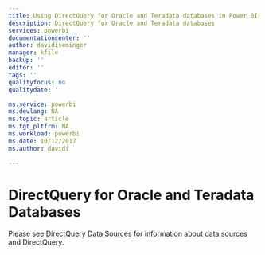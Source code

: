 ```yaml
---
title: Using DirectQuery for Oracle and Teradata databases in Power BI
description: DirectQuery for Oracle and Teradata databases
services: powerbi
documentationcenter: ''
author: davidiseminger
manager: kfile
backup: ''
editor: ''
tags: ''
qualityfocus: no
qualitydate: ''

ms.service: powerbi
ms.devlang: NA
ms.topic: article
ms.tgt_pltfrm: NA
ms.workload: powerbi
ms.date: 10/12/2017
ms.author: davidi

---
```

# DirectQuery for Oracle and Teradata Databases
Please see [DirectQuery Data Sources](desktop-directquery-data-sources.md) for information about data sources and DirectQuery.

